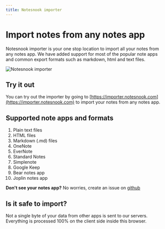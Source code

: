 ```yaml
---
title: Notesnook importer
---
```


# Import notes from any notes app

Notesnook importer is your one stop location to import all your notes from any notes app. We have added support for most of the popular note apps and common export formats such as markdown, html and text files.

<img src="/static/notesnook_importer.png" alt="Notesnook importer"/>

## Try it out

You can try out the importer by going to [https://importer.notesnook.com](https://importer.notesnook.com) to import your notes from any notes app.

## Supported note apps and formats

1. Plain text files
2. HTML files
3. Markdown (.md) files
4. OneNote
5. EverNote
6. Standard Notes
7. Simplenote
8. Google Keep
9. Bear notes app
10. Joplin notes app

**Don't see your notes app?** No worries, create an issue on [github](https://github.com/streetwriters/notesnook/issues)

## Is it safe to import?

Not a single byte of your data from other apps is sent to our servers. Everything is processed 100% on the client side inside this browser.
